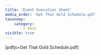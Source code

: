 ```yaml
---
title: 'Event Execution Sheet'
media_order: 'Get That Gold Schedule.pdf'
taxonomy:
    category:
        - docs
visible: true
---
```


[pdfjs=Get That Gold Schedule.pdf]